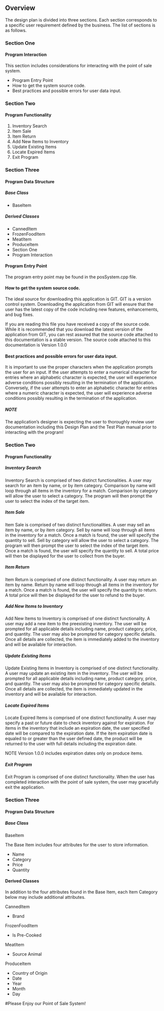 

## Overview
The design plan is divided into three sections. Each section corresponds to a specific user requirement defined by the business. The list of sections is as follows.


### Section One
#### Program Interaction

This section includes considerations for interacting with the point of sale system. 
- Program Entry Point
- How to get the system source code.
- Best practices and possible errors for user data input.

### Section Two 
#### Program Functionality

1. Inventory Search
2. Item Sale
3. Item Return
4. Add New Items to Inventory
5. Update Existing Items
6. Locate Expired Items
7. Exit Program

### Section Three 
#### Program Data Structure

##### Base Class
- BaseItem
	
##### Derived Classes 
- CannedItem
- FrozenFoodItem
- MeatItem
- ProduceItem
- Section One
- Program Interaction


#### Program Entry Point
The program entry point may be found in the posSystem.cpp file.

#### How to get the system source code.
The ideal source for downloading this application is GIT. GIT is a version control system. Downloading the application from GIT will ensure that the user has the latest copy of the code including new features, enhancements, and bug fixes.

If you are reading this file you have received a copy of the source code. While it is recommended that you download the latest version of the application from GIT, you can rest assured that the source code attached to this documentation is a stable version. The source code attached to this documentation is Version 1.0.0


#### Best practices and possible errors for user data input.

It is important to use the proper characters when the application prompts the user for an input. 
If the user attempts to enter a numerical character for entries where an alphabetic character is expected, the user will experience adverse conditions possibly resulting in the termination of the application.
Conversely, if the user attempts to enter an alphabetic character for entries where a numeric character is expected, the user will experience adverse conditions possibly resulting in the termination of the application.

##### NOTE   
The application’s designer is expecting the user to thoroughly review user documentation including this Design Plan and the Test Plan manual prior to interacting with the program!


### Section Two
#### Program Functionality

##### Inventory Search
Inventory Search is comprised of two distinct functionalities. A user may search for an item by name, or by item category. Comparison by name will loop through all items in the inventory for a match. Comparison by category will allow the user to select a category. The program will then prompt the user to select the index of the target item.

##### Item Sale
Item Sale is comprised of two distinct functionalities. A user may sell an item by name, or by item category. Sell by name will loop through all items in the inventory for a match. Once a match is found, the user will specify the quantity to sell. Sell by category will allow the user to select a category. The program will then prompt the user to select the index of the target item. Once a match is found, the user will specify the quantity to sell. A total price will then be displayed for the user to collect from the buyer.

##### Item Return
Item Return is comprised of one distinct functionality. A user may return an item by name. Return by name will loop through all items in the inventory for a match. Once a match is found, the user will specify the quantity to return. A total price will then be displayed for the user to refund to the buyer.

##### Add New Items to Inventory
Add New Items to Inventory is comprised of one distinct functionality. A user may add a new item to the preexisting inventory. The user will be prompted for all applicable details including name, product category, price, and quantity. The user may also be prompted for category specific details. Once all details are collected, the item is immediately added to the inventory and will be available for interaction.

##### Update Existing Items
Update Existing Items in Inventory is comprised of one distinct functionality. A user may update an existing item in the inventory. The user will be prompted for all applicable details including name, product category, price, and quantity. The user may also be prompted for category specific details. Once all details are collected, the item is immediately updated in the inventory and will be available for interaction.

##### Locate Expired Items
Locate Expired Items is comprised of one distinct functionality. A user may specify a past or future date to check inventory against for expiration. For items in the inventory that include an expiration date, the user specified date will be compared to the expiration date. If the item expiration date is equaled to or greater than the user defined date, the product will be returned to the user with full details including the expiration date. 

NOTE  Version 1.0.0 includes expiration dates only on produce items. 

##### Exit Program
Exit Program is comprised of one distinct functionality. When the user has completed interaction with the point of sale system, the user may gracefully exit the application. 



### Section Three
#### Program Data Structure

##### Base Class
BaseItem

The Base Item includes four attributes for the user to store information.
- Name 
- Category 
- Price 
- Quantity

#### Derived Classes 
In addition to the four attributes found in the Base Item, each Item Category below may include additional attributes.

CannedItem
- Brand

FrozenFoodItem
- Is Pre-Cooked

MeatItem
- Source Animal

ProduceItem
- Country of Origin
- Date
- Year
- Month
- Day


#Please Enjoy our Point of Sale System!
